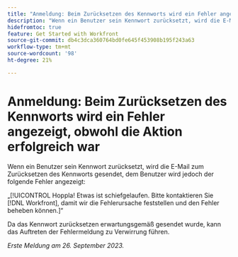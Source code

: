 ```yaml
---
title: "Anmeldung: Beim Zurücksetzen des Kennworts wird ein Fehler angezeigt, obwohl die Aktion erfolgreich war"
description: "Wenn ein Benutzer sein Kennwort zurücksetzt, wird die E-Mail zum Zurücksetzen des Kennworts gesendet, dem Benutzer wird jedoch ein Fehler angezeigt."
hidefromtoc: true
feature: Get Started with Workfront
source-git-commit: db4c3dca360764bd0fe645f453908b195f243a63
workflow-type: tm+mt
source-wordcount: '98'
ht-degree: 21%

---
```



# Anmeldung: Beim Zurücksetzen des Kennworts wird ein Fehler angezeigt, obwohl die Aktion erfolgreich war

Wenn ein Benutzer sein Kennwort zurücksetzt, wird die E-Mail zum Zurücksetzen des Kennworts gesendet, dem Benutzer wird jedoch der folgende Fehler angezeigt:

„[!UICONTROL Hoppla! Etwas ist schiefgelaufen. Bitte kontaktieren Sie [!DNL Workfront], damit wir die Fehlerursache feststellen und den Fehler beheben können.]“

Da das Kennwort zurücksetzen erwartungsgemäß gesendet wurde, kann das Auftreten der Fehlermeldung zu Verwirrung führen.

_Erste Meldung am 26. September 2023._
